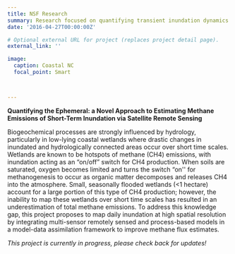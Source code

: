 ```yaml
---
title: NSF Research 
summary: Research focused on quantifying transient inundation dynamics to better understand carbon and methane cycling in wetland ecosystems over time.
date: '2016-04-27T00:00:00Z'

# Optional external URL for project (replaces project detail page).
external_link: ''

image:
  caption: Coastal NC
  focal_point: Smart



---
```

**Quantifying the Ephemeral: a Novel Approach to Estimating Methane Emissions of Short-Term Inundation via Satellite Remote Sensing**
&nbsp;

Biogeochemical processes are strongly influenced by hydrology, particularly in low-lying coastal wetlands where drastic changes in inundated and hydrologically connected areas occur over short time scales.  Wetlands are known to be hotspots of methane (CH4) emissions, with inundation acting as an “on/off” switch for CH4 production.  When soils are saturated, oxygen becomes limited and turns the switch “on'' for methanogenesis to occur as organic matter decomposes and releases CH4 into the atmosphere. Small, seasonally flooded wetlands (<1 hectare) account for a large portion of this type of CH4 production; however, the inability to map these wetlands over short time scales has resulted in an underestimation of total methane emissions. To address this knowledge gap, this project proposes to map daily inundation at high spatial resolution by integrating multi-sensor remotely sensed and process-based models in a model-data assimilation framework to improve methane flux estimates. 
&nbsp;

*This project is currently in progress, please check back for updates!*

&nbsp;
